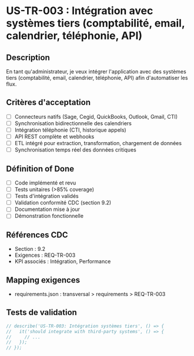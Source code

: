 # US-TR-003 : Intégration avec systèmes tiers (comptabilité, email, calendrier, téléphonie, API)

## Description
En tant qu'administrateur, je veux intégrer l'application avec des systèmes tiers (comptabilité, email, calendrier, téléphonie, API) afin d'automatiser les flux.

## Critères d'acceptation
- [ ] Connecteurs natifs (Sage, Cegid, QuickBooks, Outlook, Gmail, CTI)
- [ ] Synchronisation bidirectionnelle des calendriers
- [ ] Intégration téléphonie (CTI, historique appels)
- [ ] API REST complète et webhooks
- [ ] ETL intégré pour extraction, transformation, chargement de données
- [ ] Synchronisation temps réel des données critiques

## Définition of Done
- [ ] Code implémenté et revu
- [ ] Tests unitaires (>85% coverage)
- [ ] Tests d'intégration validés
- [ ] Validation conformité CDC (section 9.2)
- [ ] Documentation mise à jour
- [ ] Démonstration fonctionnelle

## Références CDC
- Section : 9.2
- Exigences : REQ-TR-003
- KPI associés : Intégration, Performance

## Mapping exigences
- requirements.json : transversal > requirements > REQ-TR-003

## Tests de validation
```javascript
// describe('US-TR-003: Intégration systèmes tiers', () => {
//   it('should integrate with third-party systems', () => {
//     // ...
//   });
// });
``` 